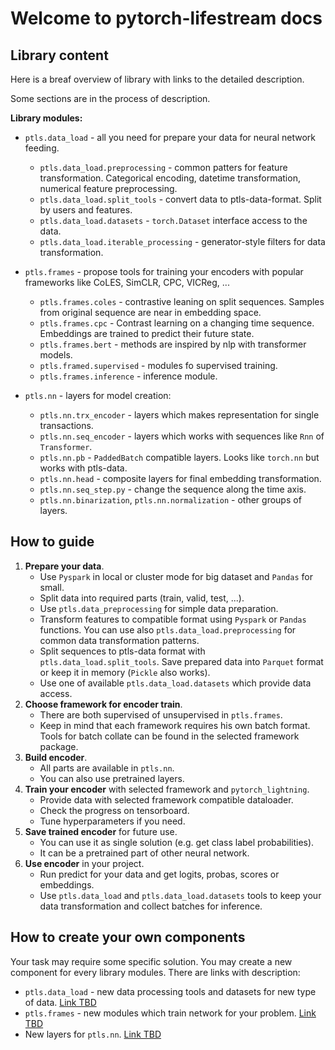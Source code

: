 # Welcome to pytorch-lifestream docs

## Library content

Here is a breaf overview of library with links to the detailed description.

Some sections are in the process of description.

**Library modules:**

- `ptls.data_load` - all you need for prepare your data for neural network feeding.
    - `ptls.data_load.preprocessing` - common patters for feature transformation.
    Categorical encoding, datetime transformation, numerical feature preprocessing.
    - `ptls.data_load.split_tools` - convert data to ptls-data-format. Split by users and features. 
    - `ptls.data_load.datasets` - `torch.Dataset` interface access to the data.
    - `ptls.data_load.iterable_processing` - generator-style filters for data transformation. 

- `ptls.frames` - propose tools for training your encoders with popular frameworks like 
CoLES, SimCLR, CPC, VICReg, ...
    - `ptls.frames.coles` - contrastive leaning on split sequences. 
    Samples from original sequence are near in embedding space.
    - `ptls.frames.cpc` - Contrast learning on a changing time sequence.
    Embeddings are trained to predict their future state.
    - `ptls.frames.bert` - methods are inspired by nlp with transformer models.
    - `ptls.framed.supervised` - modules fo supervised training.
    - `ptls.frames.inference` - inference module.

- `ptls.nn` - layers for model creation:
    - `ptls.nn.trx_encoder` - layers which makes representation for single transactions.
    - `ptls.nn.seq_encoder` - layers which works with sequences like `Rnn` of `Transformer`.
    - `ptls.nn.pb` - `PaddedBatch` compatible layers. Looks like `torch.nn` but works with ptls-data.
    - `ptls.nn.head` - composite layers for final embedding transformation.
    - `ptls.nn.seq_step.py` - change the sequence along the time axis.
    - `ptls.nn.binarization`, `ptls.nn.normalization` - other groups of layers.

## How to guide

1. **Prepare your data**.
    - Use `Pyspark` in local or cluster mode for big dataset and `Pandas` for small.
    - Split data into required parts (train, valid, test, ...).
    - Use `ptls.data_preprocessing` for simple data preparation. 
    - Transform features to compatible format using `Pyspark` or `Pandas` functions. 
    You can use also `ptls.data_load.preprocessing` for common data transformation patterns.
    - Split sequences to ptls-data format with `ptls.data_load.split_tools`. Save prepared data into `Parquet` format or 
    keep it in memory (`Pickle` also works).
    - Use one of available `ptls.data_load.datasets` which provide data access.
2. **Choose framework for encoder train**.
    - There are both supervised of unsupervised in `ptls.frames`. 
    - Keep in mind that each framework requires his own batch format.
    Tools for batch collate can be found in the selected framework package.
3. **Build encoder**.
    - All parts are available in `ptls.nn`.
     - You can also use pretrained layers.
4. **Train your encoder** with selected framework and `pytorch_lightning`.
    - Provide data with selected framework compatible dataloader. 
    - Check the progress on tensorboard.
    - Tune hyperparameters if you need.
5. **Save trained encoder** for future use.
    - You can use it as single solution (e.g. get class label probabilities).
    - It can be a pretrained part of other neural network.
6. **Use encoder** in your project.
    - Run predict for your data and get logits, probas, scores or embeddings. 
    - Use `ptls.data_load` and `ptls.data_load.datasets` tools to keep your data transformation and collect batches for inference.

## How to create your own components

Your task may require some specific solution. 
You may create a new component for every library modules. 
There are links with description:

- `ptls.data_load` - new data processing tools and datasets for new type of data. [Link TBD](#)
- `ptls.frames` - new modules which train network for your problem. [Link TBD](#)
- New layers for `ptls.nn`. [Link TBD](#)
